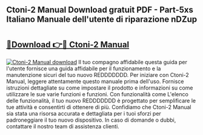 ## Ctoni-2 Manual Download gratuit PDF - Part-5xs Italiano Manuale dell'utente di riparazione nDZup

# <h2><a href="http://dfak11.blite.top/?on=Ctoni-2+Manual">🔗Download 👉🔴 Ctoni-2 Manual</a></h2>

[![Ctoni-2 Manual download](https://i.imgur.com/lujVjoI.png)](http://dfak11.blite.top/?on=Ctoni-2+Manual)
Il tuo compagno affidabile questa guida per l'utente fornisce una guida affidabile per il funzionamento e la manutenzione sicuri del tuo nuovo REDDDDDDD. Per iniziare con Ctoni-2 Manual, leggere attentamente questo manuale prima dell'uso. Fornisce istruzioni dettagliate su come impostare il prodotto e informazioni su come utilizzare le sue varie funzioni e funzioni. Con funzionalità come L'elenco delle funzionalità, il tuo nuovo REDDDDDDD è progettato per semplificare le tue attività e consentirti di ottenere di più. Confidiamo che Ctoni-2 Manual sia stata una risorsa accurata e dettagliata per i tuoi sforzi per padroneggiare il tuo nuovo dispositivo. In caso di domande o dubbi, contattare il nostro team di assistenza clienti.
